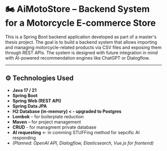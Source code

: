 # 🏍️ AiMotoStore – Backend System for a Motorcycle E-commerce Store

This is a Spring Boot backend application developed as part of a master's thesis project. The goal is to build a backend system that allows importing and managing motorcycle-related products via CSV files and exposing them through REST APIs. The system is designed with future integration in mind with AI-powered recommendation engines like ChatGPT or Dialogflow.

---

## ⚙️ Technologies Used

- **Java 17 / 21**
- **Spring Boot**
- **Spring Web (REST API)**
- **Spring Data JPA**
- **H2 Database (in-memory) < - upgraded to Postgres**
- **Lombok** – for boilerplate reduction
- **Maven** – for project management
- **CRUD** - for managment private database
- **AI requesting** <- in comming STUFFing method for sepcific AI responding
- *(Planned: OpenAI API, Dialogflow, Elasticsearch, Vue.js for frontend)*


